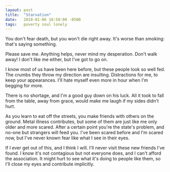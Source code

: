 ```yaml
---
layout: post
title:  "Starvation"
date:   2018-01-06 18:50:00 -0500
tags:   poverty soul lonely
---
```


You don't fear death, but you won't die right away. It's worse than smoking: that's saying something.

Please save me. Anything helps, never mind my desperation.
Don't walk away! I don't like me either, but I've got to go on.

I know most of us have been here before, but these people look so well fed. The crumbs they throw my direction are insulting. Distractions for me, to keep your appearances. I'll hate myself even more in hour when I'm begging for more.

There is no shortage, and I'm a good guy down on his luck. All it took to fall from the table, away from grace, would make me laugh if my sides didn't hurt.

As you learn to eat off the streets, you make friends with others on the ground. Metal illness contributes, but some of them are just like me only older and more scared. After a certain point you're the state's problem, and no-one but strangers will feed you. I've been scared before and I'm scared now, but I've never known fear like what I see in their eyes.

If I ever get out of this, and I think I will. I'll never visit these new friends I've found. I know it's not contagious but not everyone does, and I can't afford the association. It might hurt to see what it's doing to people like them, so I'll close my eyes and contribute implicitly.
